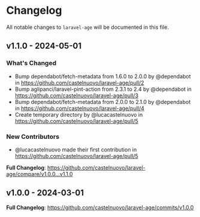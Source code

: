 # Changelog

All notable changes to `laravel-age` will be documented in this file.

## v1.1.0 - 2024-05-01

### What's Changed

* Bump dependabot/fetch-metadata from 1.6.0 to 2.0.0 by @dependabot in https://github.com/castelnuovo/laravel-age/pull/2
* Bump aglipanci/laravel-pint-action from 2.3.1 to 2.4 by @dependabot in https://github.com/castelnuovo/laravel-age/pull/3
* Bump dependabot/fetch-metadata from 2.0.0 to 2.1.0 by @dependabot in https://github.com/castelnuovo/laravel-age/pull/4
* Create temporary directory by @lucacastelnuovo in https://github.com/castelnuovo/laravel-age/pull/5

### New Contributors

* @lucacastelnuovo made their first contribution in https://github.com/castelnuovo/laravel-age/pull/5

**Full Changelog**: https://github.com/castelnuovo/laravel-age/compare/v1.0.0...v1.1.0

## v1.0.0 - 2024-03-01

**Full Changelog**: https://github.com/castelnuovo/laravel-age/commits/v1.0.0
